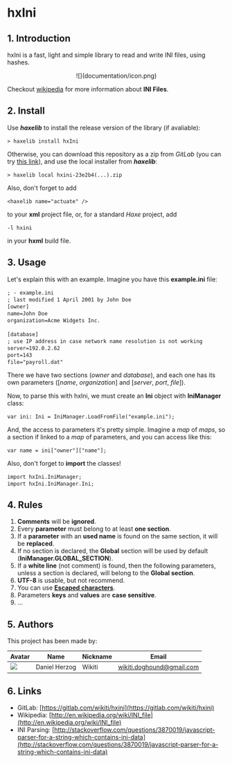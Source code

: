 # hxIni #

## 1. Introduction ##
hxIni is a fast, light and simple library to read and write INI files, using hashes.

<div align="center">
![](documentation/icon.png)
<div align="left">

Checkout [wikipedia](http://en.wikipedia.org/wiki/INI_file) for more information about **INI Files**.

## 2. Install ##
Use ***haxelib*** to install the release version of the library (if avaliable):

	> haxelib install hxIni

Otherwise, you can download this repository as a zip from *GitLab* (you can try [this link](https://gitlab.com/wikiti/hxini/repository/archive.zip)), and use the local installer from ***haxelib***:

    > haxelib local hxini-23e2b4(...).zip

Also, don't forget to add 

    <haxelib name="actuate" />

to your **xml** project file, or, for a standard *Haxe* project, add 

    -l hxini

in your **hxml** build file.

## 3. Usage ##

Let's explain this with an example. Imagine you have this **example.ini** file:

	; - example.ini
    ; last modified 1 April 2001 by John Doe
    [owner]
    name=John Doe
    organization=Acme Widgets Inc.
     
    [database]
    ; use IP address in case network name resolution is not working
    server=192.0.2.62 
    port=143
    file="payroll.dat"

There we have two sections (*owner* and *database*), and each one has its own parameters ([*name*, *organization*] and [*server*, *port*, *file*]).

Now, to parse this with hxIni, we must create an **Ini** object with **IniManager** class:

    var ini: Ini = IniManager.LoadFromFile("example.ini");

And, the access to parameters it's pretty simple. Imagine a *map* of *maps*, so a section if linked to a *map* of parameters, and you can access like this:

    var name = ini["owner"]["name"];

Also, don't forget to **import** the classes!

    import hxIni.IniManager;
    import hxIni.IniManager.Ini;

## 4. Rules ##
1. **Comments** will be **ignored**.
2. Every **parameter** must belong to at least **one section**.
3. If a **parameter** with an **used name** is found on the same section, it will be **replaced**.
4. If no section is declared, the **Global** section will be used by default (**IniManager.GLOBAL_SECTION**).
5. If a **white line** (not comment) is found, then the following parameters, unless a section is declared, will belong to the **Global section**.
6. **UTF-8** is usable, but not recommend.
7. You can use **[Escaped characters](http://en.wikipedia.org/wiki/INI_file#Escape_characters)**.
8. Parameters **keys** and **values** are **case sensitive**.
9. ...

## 5. Authors ##

This project has been made by:

| Avatar  | Name          | Nickname  | Email              |
| ------- | ------------- | --------- | ------------------ |
| ![](http://i59.tinypic.com/fasosx.jpg)  | Daniel Herzog | Wikiti | [wikiti.doghound@gmail.com](mailto:wikiti.doghound@gmail.com)

## 6. Links ##

- GitLab: [https://gitlab.com/wikiti/hxini](https://gitlab.com/wikiti/hxini)
- Wikipedia: [http://en.wikipedia.org/wiki/INI_file](http://en.wikipedia.org/wiki/INI_file)
- INI Parsing: [http://stackoverflow.com/questions/3870019/javascript-parser-for-a-string-which-contains-ini-data](http://stackoverflow.com/questions/3870019/javascript-parser-for-a-string-which-contains-ini-data)